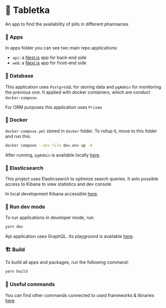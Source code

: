 # 💊 Tabletka

An app to find the availability of pills in different pharmacies

### 🧩 Apps

In apps folder you can see two main repo applications:

- `api`: a [Nest.js](https://nestjs.com/) app for back-end side
- `web`: a [Next.js](https://nextjs.org/) app for front-end side

### 💾 Database

This application uses `PostgreSQL` for storing data and `pgAdmin` for monitoring the previous one. 
It applied with docker containers, which are conduct `docker-compose`.

For ORM purposes this application uses `Prisma`

### 🐋 Docker

`docker-compose.yml` stored in `docker` folder. To rollup it, move to this folder and run this:

```sh
docker compose --env-file dev.env up -d
```

After running, `pgAdmin` is available locally [here](http://localhost:5050/browser/).

### 💭 Elasticsearch

This project uses Elasticsearch to optimize search queries. It aslo possible access  to Kibana to view statistics and dev console

In local development Kibana accessible [here](http://localhost:5601).

### 🏁 Run dev mode

To run applications in developer mode, run: 

```sh
yarn dev
```

Api application uses GraphQL. Its playground is available [here](http://localhost:4000/graphql).

### 🏗️ Build

To build all apps and packages, run the following command:

```sh
yarn build
```

### 📃 Useful commands
 
You can find other commands connected to used frameworks & libraries [here](docs/useful-commands.md)